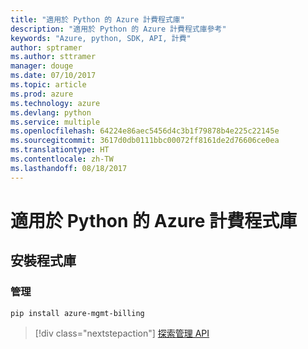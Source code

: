 ```yaml
---
title: "適用於 Python 的 Azure 計費程式庫"
description: "適用於 Python 的 Azure 計費程式庫參考"
keywords: "Azure, python, SDK, API, 計費"
author: sptramer
ms.author: sttramer
manager: douge
ms.date: 07/10/2017
ms.topic: article
ms.prod: azure
ms.technology: azure
ms.devlang: python
ms.service: multiple
ms.openlocfilehash: 64224e86aec5456d4c3b1f79878b4e225c22145e
ms.sourcegitcommit: 3617d0db0111bbc00072ff8161de2d76606ce0ea
ms.translationtype: HT
ms.contentlocale: zh-TW
ms.lasthandoff: 08/18/2017
---
```

# <a name="azure-billing-libraries-for-python"></a>適用於 Python 的 Azure 計費程式庫

## <a name="install-the-libraries"></a>安裝程式庫


### <a name="management"></a>管理

```bash
pip install azure-mgmt-billing
```
> [!div class="nextstepaction"]
> [探索管理 API](/python/api/overview/azure/billing/managementlibrary)